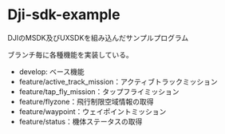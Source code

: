 # Dji-sdk-example

DJIのMSDK及びUXSDKを組み込んだサンプルプログラム

ブランチ毎に各種機能を実装している。

- develop: ベース機能
- feature/active_track_mission：アクティブトラックミッション
- feature/tap_fly_mission：タップフライミッション
- feature/flyzone：飛行制限空域情報の取得
- feature/waypoint：ウェイポイントミッション
- feature/status：機体ステータスの取得
